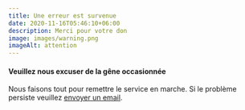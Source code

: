 ```yaml
---
title: Une erreur est survenue
date: 2020-11-16T05:46:10+06:00
description: Merci pour votre don
image: images/warning.png
imageAlt: attention
---
```



#### Veuillez nous excuser de la gêne occasionnée
Nous faisons tout pour remettre le service en marche.
Si le problème persiste veuillez [envoyer un email](mailto:b.a.79@laposte.net).